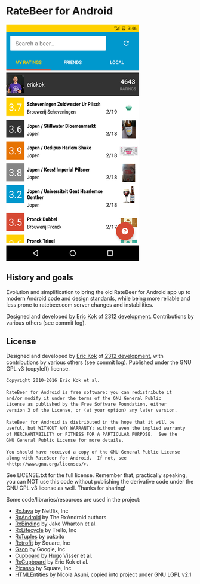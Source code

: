 # RateBeer for Android

![Screenshot](/assets/screenshot.png?raw=true)

## History and goals

Evolution and simplification to bring the old RateBeer for Android app up to modern Android code and design standards, while being more reliable and less prone to ratebeer.com server changes and instabilities.

Designed and developed by [Eric Kok](eric@2312.nl) of [2312 development](http://2312.nl). Contributions by various others (see commit log).

## License

Designed and developed by [Eric Kok](eric@2312.nl) of [2312 development](http://2312.nl), with contributions by various others (see commit log). Published under the GNU GPL v3 (copyleft) license.
    
    Copyright 2010-2016 Eric Kok et al.
    
    RateBeer for Android is free software: you can redistribute it 
    and/or modify it under the terms of the GNU General Public 
    License as published by the Free Software Foundation, either 
    version 3 of the License, or (at your option) any later version.

    RateBeer for Android is distributed in the hope that it will be 
    useful, but WITHOUT ANY WARRANTY; without even the implied warranty 
    of MERCHANTABILITY or FITNESS FOR A PARTICULAR PURPOSE.  See the
    GNU General Public License for more details.

    You should have received a copy of the GNU General Public License
    along with RateBeer for Android.  If not, see 
    <http://www.gnu.org/licenses/>.
    
See LICENSE.txt for the full license. Remember that, practically speaking,  you can NOT use this code without publishing the derivative code under the GNU GPL v3 license as well. Thanks for sharing!

Some code/libraries/resources are used in the project:

*  [RxJava](https://github.com/ReactiveX/RxJava) by Netflix, Inc
*  [RxAndroid](https://github.com/ReactiveX/RxAndroid) by The RxAndroid authors
*  [RxBinding](https://github.com/JakeWharton/RxBinding) by Jake Wharton et al.
*  [RxLifecycle](https://github.com/trello/RxLifecycle) by Trello, Inc
*  [RxTuples](https://github.com/pakoito/RxTuples) by pakoito
*  [Retrofit](http://square.github.io/retrofit/) by Square, Inc
*  [Gson](https://github.com/google/gson) by Google, Inc
*  [Cupboard](https://bitbucket.org/littlerobots/cupboard) by Hugo Visser et al.
*  [RxCupboard](https://github.com/erickok/RxCupboard) by Eric Kok et al.
*  [Picasso](http://square.github.io/picasso/) by Square, Inc
*  [HTMLEntities](http://sourceforge.net/projects/htmlentities/) by Nicola Asuni, copied into project under GNU LGPL v2.1
